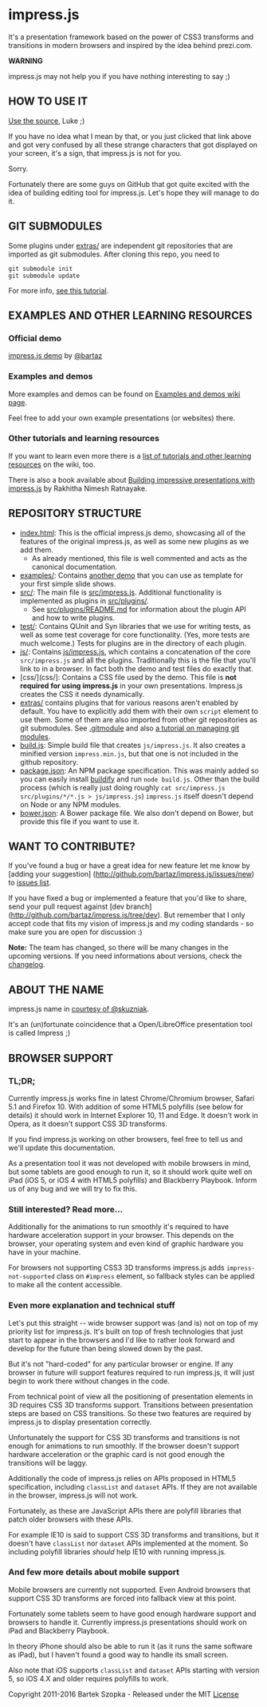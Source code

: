 impress.js
============

It's a presentation framework based on the power of CSS3 transforms and 
transitions in modern browsers and inspired by the idea behind prezi.com.

**WARNING**

impress.js may not help you if you have nothing interesting to say ;)


HOW TO USE IT
---------------

[Use the source](http://github.com/bartaz/impress.js/blob/master/index.html), Luke ;)

If you have no idea what I mean by that, or you just clicked that link above and got 
very confused by all these strange characters that got displayed on your screen,
it's a sign, that impress.js is not for you.

Sorry.

Fortunately there are some guys on GitHub that got quite excited with the idea of building
editing tool for impress.js. Let's hope they will manage to do it.

GIT SUBMODULES
--------------
 
Some plugins under [extras/](extras/) are independent git repositories
that are imported as git submodules. After cloning this repo, you need to

    git submodule init
    git submodule update

For more info, [see this tutorial](https://git-scm.com/book/en/v2/Git-Tools-Submodules#Cloning-a-Project-with-Submodules).

EXAMPLES AND OTHER LEARNING RESOURCES
---------------------------------------

### Official demo

[impress.js demo](http://impress.github.io/impress.js/) by [@bartaz](http://twitter.com/bartaz)

### Examples and demos

More examples and demos can be found on [Examples and demos wiki page](http://github.com/bartaz/impress.js/wiki/Examples-and-demos).

Feel free to add your own example presentations (or websites) there.

### Other tutorials and learning resources

If you want to learn even more there is a [list of tutorials and other learning resources](https://github.com/bartaz/impress.js/wiki/impress.js-tutorials-and-other-learning-resources)
on the wiki, too.

There is also a book available about [Building impressive presentations with impress.js](http://www.packtpub.com/building-impressive-presentations-with-impressjs/book) by Rakhitha Nimesh Ratnayake.


REPOSITORY STRUCTURE
--------------------

* [index.html](index.html): This is the official impress.js demo, showcasing all of the features 
  of the original impress.js, as well as some new plugins as we add them.
  * As already mentioned, this file is well commented and acts as the canonical documentation.
* [examples/](examples/): Contains [another demo](examples/classic-slides/index.html)
  that you can use as template for your first simple slide shows.
* [src/](src/): The main file is [src/impress.js](src/impress.js). Additional
  functionality is implemented as plugins in [src/plugins/](src/plugins/).
  * See [src/plugins/README.md](src/plugins/README.md) for information about
    the plugin API and how to write plugins.
* [test/](test/): Contains QUnit and Syn libraries that we use for writing tests,
  as well as some test coverage for core functionality. (Yes, more tests are
  much welcome.) Tests for plugins are in the directory of each plugin.
* [js/](js/): Contains [js/impress.js](js/impress.js), which contains a 
  concatenation of the core `src/impress.js` and all the plugins. Traditionally
  this is the file that you'll link to in a browser. In fact both the demo and
  test files do exactly that.
* [css/](css/]: Contains a CSS file used by the demo. This file is 
  **not required for using impress.js** in your own presentations. Impress.js
  creates the CSS it needs dynamically.
* [extras/](extras/) contains plugins that for various reasons aren't
  enabled by default. You have to explicitly add them with their own `script`
  element to use them. Some of them are also imported from other git 
  repositories as git submodules. See [.gitmodule](.gitmodule) and also 
  [a tutorial on managing git modules](https://git-scm.com/book/en/v2/Git-Tools-Submodules).
* [build.js](build.js): Simple build file that creates `js/impress.js`. It also
  creates a minified version `impress.min.js`, but that one is not included in the
  github repository.
* [package.json](build.js): An NPM package specification. This was mainly added
  so you can easily install [buildify](https://www.npmjs.com/package/buildify)
  and run `node build.js`. Other than the build process (which is really just
  doing roughly `cat src/impress.js src/plugins/*/*.js > js/impress.js`) 
  `impress.js` itself doesn't depend on Node or any NPM modules.
* [bower.json](bower.json): A Bower package file. We also don't depend on Bower,
  but provide this file if you want to use it.

WANT TO CONTRIBUTE?
---------------------

If you've found a bug or have a great idea for new feature let me know by [adding your suggestion]
(http://github.com/bartaz/impress.js/issues/new) to [issues list](https://github.com/bartaz/impress.js/issues).

If you have fixed a bug or implemented a feature that you'd like to share, send your pull request against [dev branch]
(http://github.com/bartaz/impress.js/tree/dev). But remember that I only accept code that fits my vision of impress.js
and my coding standards - so make sure you are open for discussion :)

**Note:** The team has changed, so there will be many changes in the upcoming versions.
If you need informations about versions, check the [changelog](CHANGELOG.md).


ABOUT THE NAME
----------------

impress.js name in [courtesy of @skuzniak](http://twitter.com/skuzniak/status/143627215165333504).

It's an (un)fortunate coincidence that a Open/LibreOffice presentation tool is called Impress ;)


BROWSER SUPPORT
-----------------

### TL;DR;

Currently impress.js works fine in latest Chrome/Chromium browser, Safari 5.1 and Firefox 10.
With addition of some HTML5 polyfills (see below for details) it should work in Internet Explorer 10, 11 and Edge.
It doesn't work in Opera, as it doesn't support CSS 3D transforms.

If you find impress.js working on other browsers, feel free to tell us and we'll update this documentation.

As a presentation tool it was not developed with mobile browsers in mind, but some tablets are good
enough to run it, so it should work quite well on iPad (iOS 5, or iOS 4 with HTML5 polyfills) and 
Blackberry Playbook. Inform us of any bug and we will try to fix this.

### Still interested? Read more...

Additionally for the animations to run smoothly it's required to have hardware
acceleration support in your browser. This depends on the browser, your operating
system and even kind of graphic hardware you have in your machine.

For browsers not supporting CSS3 3D transforms impress.js adds `impress-not-supported`
class on `#impress` element, so fallback styles can be applied to make all the content accessible.


### Even more explanation and technical stuff

Let's put this straight -- wide browser support was (and is) not on top of my priority list for
impress.js. It's built on top of fresh technologies that just start to appear in the browsers
and I'd like to rather look forward and develop for the future than being slowed down by the past.

But it's not "hard-coded" for any particular browser or engine. If any browser in future will
support features required to run impress.js, it will just begin to work there without changes in
the code.

From technical point of view all the positioning of presentation elements in 3D requires CSS 3D
transforms support. Transitions between presentation steps are based on CSS transitions.
So these two features are required by impress.js to display presentation correctly.

Unfortunately the support for CSS 3D transforms and transitions is not enough for animations to
run smoothly. If the browser doesn't support hardware acceleration or the graphic card is not 
good enough the transitions will be laggy.

Additionally the code of impress.js relies on APIs proposed in HTML5 specification, including
`classList` and `dataset` APIs. If they are not available in the browser, impress.js will not work.

Fortunately, as these are JavaScript APIs there are polyfill libraries that patch older browsers
with these APIs.

For example IE10 is said to support CSS 3D transforms and transitions, but it doesn't have `classList`
nor `dataset` APIs implemented at the moment. So including polyfill libraries *should* help IE10
with running impress.js.


### And few more details about mobile support

Mobile browsers are currently not supported. Even Android browsers that support CSS 3D transforms are
forced into fallback view at this point.

Fortunately some tablets seem to have good enough hardware support and browsers to handle it.
Currently impress.js presentations should work on iPad and Blackberry Playbook.

In theory iPhone should also be able to run it (as it runs the same software as iPad), but I haven't
found a good way to handle its small screen.

Also note that iOS supports `classList` and `dataset` APIs starting with version 5, so iOS 4.X and older
requires polyfills to work.

Copyright 2011-2016 Bartek Szopka - Released under the MIT [License](LICENSE)
